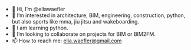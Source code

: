 - 👋 Hi, I’m @eliawaefler
- 👀 I’m interested in architecture, BIM, engineering, construction, python, but also sports like mma, jiu jitsu and wakeboarding.
- 🌱 I am learning python.
- 💞️ I’m looking to collaborate on projects for BIM or BIM2FM. 
- 📫 How to reach me: elia.waefler@gmail.com 

<!---
eliawaefler/eliawaefler is a ✨ special ✨ repository because its `README.md` (this file) appears on your GitHub profile.
You can click the Preview link to take a look at your changes.
--->
